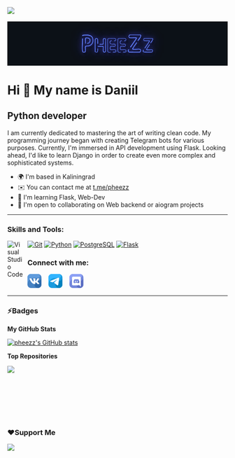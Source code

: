 ![](https://komarev.com/ghpvc/?username=pheezz)

<img align = "center" width = 1000 src = "https://github.com/PheeZz/PheeZz/blob/master/img/logo_name.gif?raw=true">

# Hi 👋 My name is Daniil

## Python developer

I am currently dedicated to mastering the art of writing clean code. My programming journey began with creating Telegram bots for various purposes. Currently, I'm immersed in API development using Flask. Looking ahead, I'd like to learn Django in order to create even more complex and sophisticated systems.

- 🌍 I'm based in Kaliningrad
- ✉️ You can contact me at [t.me/pheezz](mailto:t.me/pheezz)
- 🧠 I'm learning Flask, Web-Dev
- 🤝 I'm open to collaborating on Web backend or aiogram projects

---

### Skills and Tools:

<p align="left">
<img align="left" alt="Visual Studio Code" width="36px" src="https://cdn.jsdelivr.net/gh/devicons/devicon/icons/vscode/vscode-original.svg" style="padding-right:10px;"/>
<a href="https://git-scm.com/" target="_blank" rel="noreferrer"><img src="https://raw.githubusercontent.com/danielcranney/readme-generator/main/public/icons/skills/git-colored.svg" width="36" height="36" alt="Git" /></a>
<a href="https://www.python.org/" target="_blank" rel="noreferrer"><img src="https://raw.githubusercontent.com/danielcranney/readme-generator/main/public/icons/skills/python-colored.svg" width="36" height="36" alt="Python" /></a>
<a href="https://www.postgresql.org/" target="_blank" rel="noreferrer"><img src="https://raw.githubusercontent.com/danielcranney/readme-generator/main/public/icons/skills/postgresql-colored.svg" width="36" height="36" alt="PostgreSQL" /></a>
<a href="https://flask.palletsprojects.com/en/2.0.x/" target="_blank" rel="noreferrer"><img src="https://raw.githubusercontent.com/danielcranney/readme-generator/main/public/icons/skills/flask-colored.svg" width="36" height="36" alt="Flask" /></a>


### Connect with me:

[![website](./img/vk.png)][vk]
&nbsp;&nbsp;
[![website](./img/telegram.png)][tg]
&nbsp;&nbsp;
[![website](./img/discord.png)][discord]

---

### ⚡Badges

<b>My GitHub Stats</b>

<a href="http://www.github.com/pheezz"><img src="https://github-readme-stats.vercel.app/api?username=pheezz&show_icons=true&hide=&count_private=true&title_color=0891b2&text_color=ffffff&icon_color=6366f1&bg_color=1c1917&hide_border=true&show_icons=true" alt="pheezz's GitHub stats" /></a>

<b>Top Repositories</b>

<div width="100%" align="center"><a href="https://github.com/pheezz/wireguard-bot" align="left"><img align="left" width="45%" src="https://github-readme-stats.vercel.app/api/pin/?username=pheezz&repo=wireguard-bot&title_color=0891b2&text_color=ffffff&icon_color=6366f1&bg_color=1c1917&hide_border=true&locale=en" /></a></div><br /><br /><br /><br /><br /><br /><br />

### ❤️Support Me

<a href="https://www.donationalerts.com/r/pheezz"><img src="https://upload.wikimedia.org/wikipedia/ru/thumb/a/ad/DA_Logo_Color.svg/1200px-DA_Logo_Color.svg.png" width="200" /></a>

[vk]: https://vk.com/pheezz
[tg]: https://t.me/pheezz
[discord]: https://discord.gg/qgzS3SUvWH
[arts]: https://pin.it/3ohymp9
